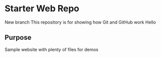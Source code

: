 # Starter Web Repo
New branch
This repository is for showing how Git and GitHub work
Hello
## Purpose

Sample website with plenty of files for demos
